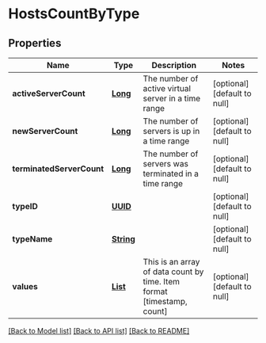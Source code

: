 # HostsCountByType
## Properties

Name | Type | Description | Notes
------------ | ------------- | ------------- | -------------
**activeServerCount** | [**Long**](long.md) | The number of active virtual server in a time range | [optional] [default to null]
**newServerCount** | [**Long**](long.md) | The number of servers is up in a time range | [optional] [default to null]
**terminatedServerCount** | [**Long**](long.md) | The number of servers was terminated in a time range | [optional] [default to null]
**typeID** | [**UUID**](UUID.md) |  | [optional] [default to null]
**typeName** | [**String**](string.md) |  | [optional] [default to null]
**values** | [**List**](array.md) | This is an array of data count by time. Item format [timestamp, count] | [optional] [default to null]

[[Back to Model list]](../README.md#documentation-for-models) [[Back to API list]](../README.md#documentation-for-api-endpoints) [[Back to README]](../README.md)

